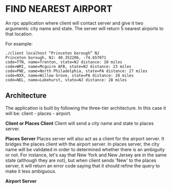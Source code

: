 # FIND NEAREST AIRPORT

An rpc application where client will contact server and give it two arguments:
city name and state. The server will return 5 nearest airports to that location.

For example:

```
./client localhost “Princeton borough” NJ
Princeton borough, NJ: 40.352206, -74.657071
code=TTN, name=Trenton, state=NJ distance: 10 miles
code=WRI, name=Mcguire AFB, state=NJ distance: 23 miles
code=PNE, name=North Philadelphia, state=PA distance: 27 miles
code=NXX, name=Willow Grove, state=PA distance: 28 miles
code=NEL, name=Lakehurst, state=NJ distance: 28 miles
```

## Architecture

The application is built by following the three-tier architecture. In this case 
it will be: client - places - airport. 

**Client or Places Client**
Client will send a city name and state to places server.

**Places Server**
Places server will also act as a client for the airport server. It bridges the places client with
the airport server. In places server, the city name will be validated in order to determined whether there is an ambiguity or not. For instance, let's say that New York and New Jersey are in the same state (although they are not), but when client sends 'New' to the places server, it will return an error code saying that it should refine the query to make it less ambiguous.

**Airport Server**

